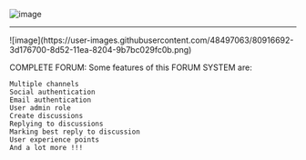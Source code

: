 ![image](https://user-images.githubusercontent.com/48497063/80916646-f164bd80-8d51-11ea-9316-29be1a0860b9.png)
<hr>
![image](https://user-images.githubusercontent.com/48497063/80916692-3d176700-8d52-11ea-8204-9b7bc029fc0b.png)


COMPLETE FORUM: Some features of this FORUM SYSTEM are: 

    Multiple channels
    Social authentication
    Email authentication
    User admin role
    Create discussions
    Replying to discussions
    Marking best reply to discussion
    User experience points
    And a lot more !!!
